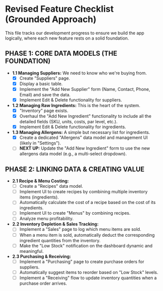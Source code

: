 # Revised Feature Checklist (Grounded Approach)

This file tracks our development progress to ensure we build the app logically, where each new feature rests on a solid foundation.

## PHASE 1: CORE DATA MODELS (THE FOUNDATION)

*   **1.1 Managing Suppliers:** We need to know who we're buying from.
    *   [x] Create "Suppliers" page.
    *   [x] Display a basic table.
    *   [x] Implement the "Add New Supplier" form (Name, Contact, Phone, Email) and save the data.
    *   [x] Implement Edit & Delete functionality for suppliers.

*   **1.2 Managing Raw Ingredients:** This is the heart of the system.
    *   [x] "Inventory" page exists.
    *   [x] Overhaul the "Add New Ingredient" functionality to include all the detailed fields (SKU, units, costs, par level, etc.).
    *   [x] Implement Edit & Delete functionality for ingredients.

*   **1.3 Managing Allergens:** A simple but necessary list for ingredients.
    *   [x] Create a dedicated "Allergens" data model and management UI (likely in "Settings").
    *   [ ] **NEXT UP:** Update the "Add New Ingredient" form to use the new allergens data model (e.g., a multi-select dropdown).

## PHASE 2: LINKING DATA & CREATING VALUE

*   **2.1 Recipe & Menu Costing:**
    *   [ ] Create a "Recipes" data model.
    *   [ ] Implement UI to create recipes by combining multiple inventory items (ingredients).
    *   [ ] Automatically calculate the cost of a recipe based on the cost of its ingredients.
    *   [ ] Implement UI to create "Menus" by combining recipes.
    *   [ ] Analyze menu profitability.

*   **2.2 Inventory Depletion & Sales Tracking:**
    *   [ ] Implement a "Sales" page to log which menu items are sold.
    *   [ ] When a menu item is sold, automatically deduct the corresponding ingredient quantities from the inventory.
    *   [ ] Make the "Low Stock" notification on the dashboard dynamic and meaningful.

*   **2.3 Purchasing & Receiving:**
    *   [ ] Implement a "Purchasing" page to create purchase orders for suppliers.
    *   [ ] Automatically suggest items to reorder based on "Low Stock" levels.
    *   [ ] Implement a "Receiving" flow to update inventory quantities when a purchase order arrives.
